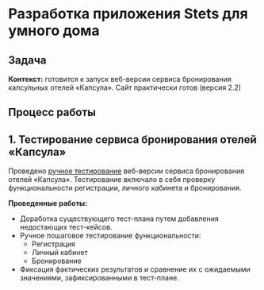 #  Разработка приложения Stets для умного дома

## Задача


**Контекст:** готовится к запуск веб-версии сервиса бронирования капсульных отелей «Капсула». Сайт практически готов (версия 2.2)

## Процесс работы

## 1. Тестирование сервиса бронирования отелей «Капсула»


Проведено [ручное тестирование](https://docs.google.com/document/d/1WNXPHyEam6Fkq6Qedc5dbRDaFuMG4HD8bjW1-3ZqGJY/edit?usp=sharing) веб-версии сервиса бронирования отелей «Капсула».  Тестирование включало в себя проверку функциональности регистрации, личного кабинета и бронирования.

**Проведенные работы:**

*   Доработка существующего тест-плана путем добавления недостающих тест-кейсов.
*   Ручное пошаговое тестирование функциональности:
    *   Регистрация
    *   Личный кабинет
    *   Бронирование
*   Фиксация фактических результатов и сравнение их с ожидаемыми значениями, зафиксированными в тест-плане.

